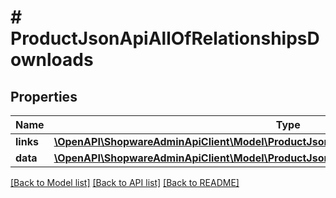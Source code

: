 # # ProductJsonApiAllOfRelationshipsDownloads

## Properties

Name | Type | Description | Notes
------------ | ------------- | ------------- | -------------
**links** | [**\OpenAPI\ShopwareAdminApiClient\Model\ProductJsonApiAllOfRelationshipsDownloadsLinks**](ProductJsonApiAllOfRelationshipsDownloadsLinks.md) |  | [optional]
**data** | [**\OpenAPI\ShopwareAdminApiClient\Model\ProductJsonApiAllOfRelationshipsDownloadsData[]**](ProductJsonApiAllOfRelationshipsDownloadsData.md) |  | [optional]

[[Back to Model list]](../../README.md#models) [[Back to API list]](../../README.md#endpoints) [[Back to README]](../../README.md)
